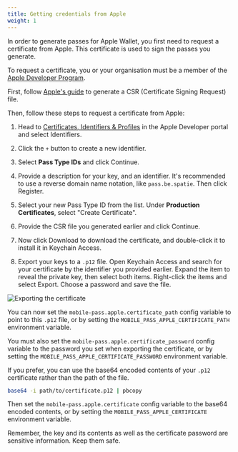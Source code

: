 ```yaml
---
title: Getting credentials from Apple
weight: 1
---
```


In order to generate passes for Apple Wallet, you first need to request a certificate from Apple. This certificate is used to sign the passes you generate.

To request a certificate, you or your organisation must be a member of the [Apple Developer Program](https://developer.apple.com/programs/enroll). 

First, follow [Apple's guide](https://developer.apple.com/help/account/certificates/create-a-certificate-signing-request/) to generate a CSR (Certificate Signing Request) file.

Then, follow these steps to request a certificate from Apple:

1. Head to [Certificates, Identifiers & Profiles](https://developer.apple.com/account/resources/identifiers/list) in the Apple Developer portal and select Identifiers.

2. Click the `+` button to create a new identifier.

3. Select **Pass Type IDs** and click Continue.

4. Provide a description for your key, and an identifier. It's recommended to use a reverse domain name notation, like `pass.be.spatie`. Then click Register.

5. Select your new Pass Type ID from the list. Under **Production Certificates**, select "Create Certificate".

6. Provide the CSR file you generated earlier and click Continue.

7. Now click Download to download the certificate, and double-click it to install it in Keychain Access.

8. Export your keys to a `.p12` file. Open Keychain Access and search for your certificate by the identifier you provided earlier. Expand the item to reveal the private key, then select both items. Right-click the items and select Export. Choose a password and save the file.

![Exporting the certificate](/images/exporting-key.gif)

You can now set the `mobile-pass.apple.certificate_path` config variable to point to this `.p12` file, or by setting the `MOBILE_PASS_APPLE_CERTIFICATE_PATH` environment variable. 

You must also set the `mobile-pass.apple.certificate_password` config variable to the password you set when exporting the certificate, or by setting the `MOBILE_PASS_APPLE_CERTIFICATE_PASSWORD` environment variable.

If you prefer, you can use the base64 encoded contents of your `.p12` certificate rather than the path of the file.

```bash
base64 -i path/to/certificate.p12 | pbcopy
```

Then set the `mobile-pass.apple.certificate` config variable to the base64 encoded contents, or by setting the `MOBILE_PASS_APPLE_CERTIFICATE` environment variable.

Remember, the key and its contents as well as the certificate password are sensitive information. Keep them safe.